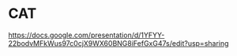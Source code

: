 # CAT
https://docs.google.com/presentation/d/1YFYY-22bodvMFkWus97c0cjX9WX60BNG8iFefGxG47s/edit?usp=sharing
